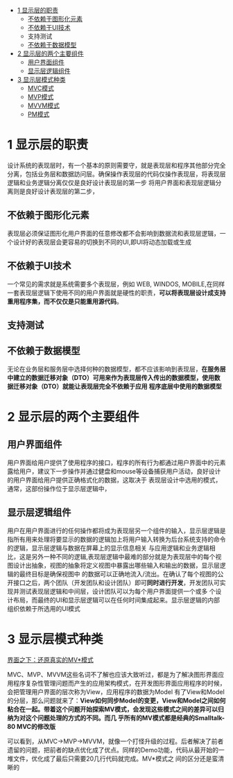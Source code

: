  * [1 显示层的职责](#1-显示层的职责)
   * [不依赖于图形化元素](#不依赖于图形化元素)
   * [不依赖于UI技术](#不依赖于UI技术)
   * 支持测试
   * [不依赖于数据模型](#不依赖于数据模型)
 * [2 显示层的两个主要组件](#2-显示层的两个主要组件)
   * [用户界面组件](#用户界面组件)
   * [显示层逻辑组件](#显示层逻辑组件)
 * [3 显示层模式种类](#3-显示层模式种类)
   * [MVC模式](https://github.com/stevenli91748/JAVA-Architecture/blob/master/Java%20Web/MVC.md)
   * [MVP模式](https://github.com/stevenli91748/JAVA-Architecture/blob/master/Java%20Web/MVP%E6%A8%A1%E5%BC%8F.md)
   * [MVVM模式](https://github.com/stevenli91748/JAVA-Architecture/blob/master/Java%20Web/MVVM%E6%A8%A1%E5%BC%8F.md)
   * [PM模式](https://github.com/stevenli91748/JAVA-Architecture/blob/master/Java%20Web/PM%E6%A8%A1%E5%BC%8F.md)  

# 1 显示层的职责
   
   设计系统的表现层时，有一个基本的原则需要守，就是表现层和程序其他部分完全分离，包括业务层和数据訪问层。确保操作表现层的代码仅操作表现层，将表现层逻辑和业务逻辑分离仅仅是良好设计表现层的第一步
   将用户界面和表现层逻辑分离则是良好设计表现层的第二步，

## 不依赖于图形化元素

   表现层必须保证图形化用户界面的任意修改都不会影响到数据流和表现层逻辑，一个设计好的表现层会更容易的切换到不同的UI,即UI将动态加载或生成

## 不依赖于UI技术
   
   一个常见的需求就是系统需要多个表现层，例如 WEB, WINDOS, MOBILE,在同样一套表现层逻辑下使用不同的用户界面就是硬性的职责，**可以将表现层设计成支持重用程序集，而不仅仅是只能重用源代码**。

## 支持测试

## 不依赖于数据模型

   无论在业务层和服务层中选择何种的数据模型，都不应该影响到表现层，**在服务层中建立的数据迁移对象（DTO）可用来作为表现层传入传出的数据模型，使用数据迁移对象（DTO）就能让表现层完全不依赖于应用
   程序底层中使用的数据模型**

# 2 显示层的两个主要组件

## 用户界面组件

   用户界面给用户提供了使用程序的接口，程序的所有行为都通过用户界面中的元素露给用户，建议下一步操作并通过健盘和mouse等设备捕获用户活动，良好设计的用户界面给用户提供正确格式化的数据，这取决于
   表现层设计中选用的模式，通常，这部份操作位于显示层逻辑中，

## 显示层逻辑组件

   用户在用户界面进行的任何操作都将成为表现层另一个组件的输入，显示层逻辑是指所有用来处理将要显示的数据的逻辑加上将用户输入转换为后台系统支持的命令的逻辑，显示层逻辑与数据在屏幕上的显示信息相关
   与应用逻辑和业务逻辑相比，这是另外一种不同的逻辑,表现层逻辑中最难的部分就是为表现层中的每个视图设计出抽象，视图的抽象将定义视图中暴露出哪些输入和输出的数据，显示层逻辑的最终目标是确保视图中
   的数据可以正确地流入/流出。在确认了每个视图的公开接口之后，两个团队（开发团队和设计团队）即可**同时进行开发**，开发团队可实现并测试表现层逻辑和中间层，设计团队可以为每个用户界面提供一个或多
   个设计布局，而最终的UI和显示层逻辑可以在任何时间集成起来。显示层逻辑的内部组织依赖于所选用的UI模式


# 3 显示层模式种类

[界面之下：还原真实的MV*模式](https://github.com/livoras/blog/issues/11)

MVC、MVP、MVVM这些名词不了解也应该大致听过，都是为了解决图形界面应用程序复杂性管理问题而产生的应用架构模式，在开发图形界面应用程序的时候，会把管理用户界面的层次称为View，应用程序的数据为Model
有了View和Model的分层，那么问题就来了：**View如何同步Model的变更，View和Model之间如何粘合在一起。带着这个问题开始探索MV模式，会发现这些模式之间的差异可以归纳为对这个问题处理的方式的不同。而几
乎所有的MV模式都是经典的Smalltalk-80 MVC的修改版**

可以看到，从MVC->MVP->MVVM，就像一个打怪升级的过程。后者解决了前者遗留的问题，把前者的缺点优化成了优点。同样的Demo功能，代码从最开始的一堆文件，优化成了最后只需要20几行代码就完成。MV*模式之
间的区分还是蛮清晰的

